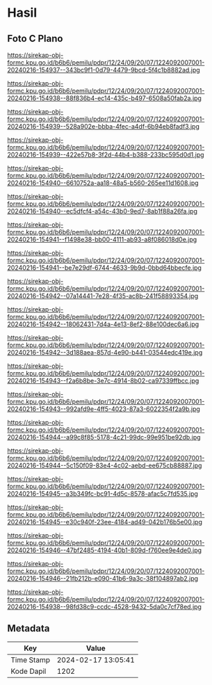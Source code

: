 # Hasil

## Foto C Plano

https://sirekap-obj-formc.kpu.go.id/b6b6/pemilu/pdpr/12/24/09/20/07/1224092007001-20240216-154937--343bc9f1-0d79-4479-9bcd-5f4c1b8882ad.jpg

https://sirekap-obj-formc.kpu.go.id/b6b6/pemilu/pdpr/12/24/09/20/07/1224092007001-20240216-154938--88f836b4-ec14-435c-b497-6508a50fab2a.jpg

https://sirekap-obj-formc.kpu.go.id/b6b6/pemilu/pdpr/12/24/09/20/07/1224092007001-20240216-154939--528a902e-bbba-4fec-a4df-6b94eb8fadf3.jpg

https://sirekap-obj-formc.kpu.go.id/b6b6/pemilu/pdpr/12/24/09/20/07/1224092007001-20240216-154939--422e57b8-3f2d-44b4-b388-233bc595d0d1.jpg

https://sirekap-obj-formc.kpu.go.id/b6b6/pemilu/pdpr/12/24/09/20/07/1224092007001-20240216-154940--6610752a-aa18-48a5-b560-265ee11d1608.jpg

https://sirekap-obj-formc.kpu.go.id/b6b6/pemilu/pdpr/12/24/09/20/07/1224092007001-20240216-154940--ec5dfcf4-a54c-43b0-9ed7-8ab1f88a26fa.jpg

https://sirekap-obj-formc.kpu.go.id/b6b6/pemilu/pdpr/12/24/09/20/07/1224092007001-20240216-154941--f1498e38-bb00-4111-ab93-a8f086018d0e.jpg

https://sirekap-obj-formc.kpu.go.id/b6b6/pemilu/pdpr/12/24/09/20/07/1224092007001-20240216-154941--be7e29df-6744-4633-9b9d-0bbd64bbecfe.jpg

https://sirekap-obj-formc.kpu.go.id/b6b6/pemilu/pdpr/12/24/09/20/07/1224092007001-20240216-154942--07a14441-7e28-4f35-ac8b-241f58893354.jpg

https://sirekap-obj-formc.kpu.go.id/b6b6/pemilu/pdpr/12/24/09/20/07/1224092007001-20240216-154942--18062431-7d4a-4e13-8ef2-88e100dec6a6.jpg

https://sirekap-obj-formc.kpu.go.id/b6b6/pemilu/pdpr/12/24/09/20/07/1224092007001-20240216-154942--3d188aea-857d-4e90-b441-03544edc419e.jpg

https://sirekap-obj-formc.kpu.go.id/b6b6/pemilu/pdpr/12/24/09/20/07/1224092007001-20240216-154943--f2a6b8be-3e7c-4914-8b02-ca97339ffbcc.jpg

https://sirekap-obj-formc.kpu.go.id/b6b6/pemilu/pdpr/12/24/09/20/07/1224092007001-20240216-154943--992afd9e-4ff5-4023-87a3-6022354f2a9b.jpg

https://sirekap-obj-formc.kpu.go.id/b6b6/pemilu/pdpr/12/24/09/20/07/1224092007001-20240216-154944--a99c8f85-5178-4c21-99dc-99e951be92db.jpg

https://sirekap-obj-formc.kpu.go.id/b6b6/pemilu/pdpr/12/24/09/20/07/1224092007001-20240216-154944--5c150f09-83e4-4c02-aebd-ee675cb88887.jpg

https://sirekap-obj-formc.kpu.go.id/b6b6/pemilu/pdpr/12/24/09/20/07/1224092007001-20240216-154945--a3b349fc-bc91-4d5c-8578-afac5c7fd535.jpg

https://sirekap-obj-formc.kpu.go.id/b6b6/pemilu/pdpr/12/24/09/20/07/1224092007001-20240216-154945--e30c940f-23ee-4184-ad49-042b176b5e00.jpg

https://sirekap-obj-formc.kpu.go.id/b6b6/pemilu/pdpr/12/24/09/20/07/1224092007001-20240216-154946--47bf2485-4194-40b1-809d-f760ee9e4de0.jpg

https://sirekap-obj-formc.kpu.go.id/b6b6/pemilu/pdpr/12/24/09/20/07/1224092007001-20240216-154946--21fb212b-e090-41b6-9a3c-38f104897ab2.jpg

https://sirekap-obj-formc.kpu.go.id/b6b6/pemilu/pdpr/12/24/09/20/07/1224092007001-20240216-154938--98fd38c9-ccdc-4528-9432-5da0c7cf78ed.jpg


## Metadata

| Key        | Value               |
| ---------- | ------------------- |
| Time Stamp | 2024-02-17 13:05:41 |
| Kode Dapil | 1202                |



